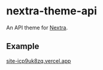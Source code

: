 # nextra-theme-api

An API theme for [Nextra](https://github.com/shuding/nextra).

## Example

[site-icp9uk8zq.vercel.app](https://site-icp9uk8zq.vercel.app)
